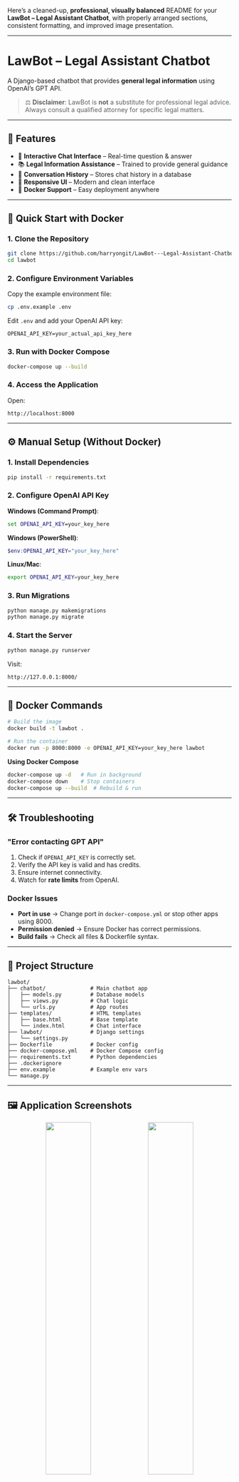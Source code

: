 Here’s a cleaned-up, **professional, visually balanced** README for your **LawBot – Legal Assistant Chatbot**, with properly arranged sections, consistent formatting, and improved image presentation.

---

# **LawBot – Legal Assistant Chatbot**

A Django-based chatbot that provides **general legal information** using OpenAI’s GPT API.

> ⚖ **Disclaimer**: LawBot is **not** a substitute for professional legal advice. Always consult a qualified attorney for specific legal matters.

---

## **📌 Features**

* 💬 **Interactive Chat Interface** – Real-time question & answer
* 📚 **Legal Information Assistance** – Trained to provide general guidance
* 📝 **Conversation History** – Stores chat history in a database
* 🎨 **Responsive UI** – Modern and clean interface
* 🐳 **Docker Support** – Easy deployment anywhere

---

## **🚀 Quick Start with Docker**

### **1. Clone the Repository**

```bash
git clone https://github.com/harryongit/LawBot---Legal-Assistant-Chatbot.git
cd lawbot
```

### **2. Configure Environment Variables**

Copy the example environment file:

```bash
cp .env.example .env
```

Edit `.env` and add your OpenAI API key:

```
OPENAI_API_KEY=your_actual_api_key_here
```

### **3. Run with Docker Compose**

```bash
docker-compose up --build
```

### **4. Access the Application**

Open:

```
http://localhost:8000
```

---

## **⚙ Manual Setup (Without Docker)**

### **1. Install Dependencies**

```bash
pip install -r requirements.txt
```

### **2. Configure OpenAI API Key**

**Windows (Command Prompt)**:

```cmd
set OPENAI_API_KEY=your_key_here
```

**Windows (PowerShell)**:

```powershell
$env:OPENAI_API_KEY="your_key_here"
```

**Linux/Mac**:

```bash
export OPENAI_API_KEY=your_key_here
```

### **3. Run Migrations**

```bash
python manage.py makemigrations
python manage.py migrate
```

### **4. Start the Server**

```bash
python manage.py runserver
```

Visit:

```
http://127.0.0.1:8000/
```

---

## **🐳 Docker Commands**

```bash
# Build the image
docker build -t lawbot .

# Run the container
docker run -p 8000:8000 -e OPENAI_API_KEY=your_key_here lawbot
```

**Using Docker Compose**

```bash
docker-compose up -d   # Run in background
docker-compose down    # Stop containers
docker-compose up --build  # Rebuild & run
```

---

## **🛠 Troubleshooting**

### **"Error contacting GPT API"**

1. Check if `OPENAI_API_KEY` is correctly set.
2. Verify the API key is valid and has credits.
3. Ensure internet connectivity.
4. Watch for **rate limits** from OpenAI.

### **Docker Issues**

* **Port in use** → Change port in `docker-compose.yml` or stop other apps using 8000.
* **Permission denied** → Ensure Docker has correct permissions.
* **Build fails** → Check all files & Dockerfile syntax.

---

## **📂 Project Structure**

```
lawbot/
├── chatbot/              # Main chatbot app
│   ├── models.py         # Database models
│   ├── views.py          # Chat logic
│   └── urls.py           # App routes
├── templates/            # HTML templates
│   ├── base.html         # Base template
│   └── index.html        # Chat interface
├── lawbot/               # Django settings
│   └── settings.py
├── Dockerfile            # Docker config
├── docker-compose.yml    # Docker Compose config
├── requirements.txt      # Python dependencies
├── .dockerignore
├── env.example           # Example env vars
└── manage.py
```

---

## **🖼 Application Screenshots**

<p align="center">
  <img src="https://github.com/user-attachments/assets/fa1dc758-c030-4125-a4ff-082666f774d7" width="45%" />
  <img src="https://github.com/user-attachments/assets/bd7dad7c-cbf8-45f2-bb1c-d2e5ff639c95" width="45%" />
</p>

<p align="center">
  <img src="https://github.com/user-attachments/assets/23c5f547-2071-4134-aeab-a44489bde901" width="90%" />
</p>

<p align="center">
  <img src="https://github.com/user-attachments/assets/323d0d1f-07f5-4991-a2ef-893c07649d1b" width="90%" />
</p>

<p align="center">
  <img src="https://github.com/user-attachments/assets/fe201241-d85b-40bd-9d14-1e4ba626f3ec" width="90%" />
</p>

---

## **📜 License**

This project is licensed under the **MIT License** – see the [LICENSE](LICENSE) file for details.

---

If you want, I can also make a **shield badge section** (version, Docker ready, Python version, license) at the top so the README looks like a polished open-source project on GitHub.
That would make it look even more professional.
